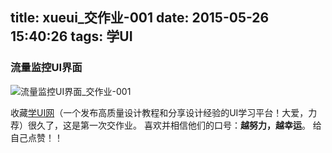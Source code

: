 title: xueui_交作业-001
date: 2015-05-26 15:40:26
tags: 学UI
---
### 流量监控UI界面
![流量监控UI界面_交作业-001](http://ww4.sinaimg.cn/large/7f9cca5dtw1esekc6s9mkj20ku112n2o.jpg)

收藏[学UI网](http://www.xueui.cn/)（一个发布高质量设计教程和分享设计经验的UI学习平台！大爱，力荐）很久了，这是第一次交作业。
喜欢并相信他们的口号：**越努力，越幸运**。
给自己点赞！！
